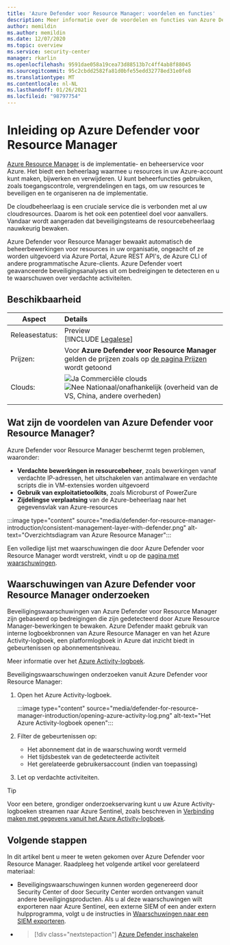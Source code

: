 ```yaml
---
title: 'Azure Defender voor Resource Manager: voordelen en functies'
description: Meer informatie over de voordelen en functies van Azure Defender voor Resource Manager
author: memildin
ms.author: memildin
ms.date: 12/07/2020
ms.topic: overview
ms.service: security-center
manager: rkarlin
ms.openlocfilehash: 9591dae058a19cea73d88513b7c4ff4ab8f88045
ms.sourcegitcommit: 95c2cbdd2582fa81d0bfe55edd32778ed31e0fe8
ms.translationtype: MT
ms.contentlocale: nl-NL
ms.lasthandoff: 01/26/2021
ms.locfileid: "98797754"
---
```

# <a name="introduction-to-azure-defender-for-resource-manager"></a>Inleiding op Azure Defender voor Resource Manager

[Azure Resource Manager](../azure-resource-manager/management/overview.md) is de implementatie- en beheerservice voor Azure. Het biedt een beheerlaag waarmee u resources in uw Azure-account kunt maken, bijwerken en verwijderen. U kunt beheerfuncties gebruiken, zoals toegangscontrole, vergrendelingen en tags, om uw resources te beveiligen en te organiseren na de implementatie.

De cloudbeheerlaag is een cruciale service die is verbonden met al uw cloudresources. Daarom is het ook een potentieel doel voor aanvallers. Vandaar wordt aangeraden dat beveiligingsteams de resourcebeheerlaag nauwkeurig bewaken. 

Azure Defender voor Resource Manager bewaakt automatisch de beheerbewerkingen voor resources in uw organisatie, ongeacht of ze worden uitgevoerd via Azure Portal, Azure REST API's, de Azure CLI of andere programmatische Azure-clients. Azure Defender voert geavanceerde beveiligingsanalyses uit om bedreigingen te detecteren en u te waarschuwen over verdachte activiteiten.

## <a name="availability"></a>Beschikbaarheid

|Aspect|Details|
|----|:----|
|Releasestatus:|Preview<br>[!INCLUDE [Legalese](../../includes/security-center-preview-legal-text.md)] |
|Prijzen:|Voor **Azure Defender voor Resource Manager** gelden de prijzen zoals op [de pagina Prijzen](security-center-pricing.md) wordt getoond|
|Clouds:|![Ja](./media/icons/yes-icon.png) Commerciële clouds<br>![Nee](./media/icons/no-icon.png) Nationaal/onafhankelijk (overheid van de VS, China, andere overheden)|
|||

## <a name="what-are-the-benefits-of-azure-defender-for-resource-manager"></a>Wat zijn de voordelen van Azure Defender voor Resource Manager?

Azure Defender voor Resource Manager beschermt tegen problemen, waaronder:

- **Verdachte bewerkingen in resourcebeheer**, zoals bewerkingen vanaf verdachte IP-adressen, het uitschakelen van antimalware en verdachte scripts die in VM-extensies worden uitgevoerd
- **Gebruik van exploitatietoolkits**, zoals Microburst of PowerZure
- **Zijdelingse verplaatsing** van de Azure-beheerlaag naar het gegevensvlak van Azure-resources

:::image type="content" source="media/defender-for-resource-manager-introduction/consistent-management-layer-with-defender.png" alt-text="Overzichtsdiagram van Azure Resource Manager":::

Een volledige lijst met waarschuwingen die door Azure Defender voor Resource Manager wordt verstrekt, vindt u op de [pagina met waarschuwingen](alerts-reference.md#alerts-resourcemanager).


 ## <a name="how-to-investigate-alerts-from-azure-defender-for-resource-manager"></a>Waarschuwingen van Azure Defender voor Resource Manager onderzoeken

Beveiligingswaarschuwingen van Azure Defender voor Resource Manager zijn gebaseerd op bedreigingen die zijn gedetecteerd door Azure Resource Manager-bewerkingen te bewaken. Azure Defender maakt gebruik van interne logboekbronnen van Azure Resource Manager en van het Azure Activity-logboek, een platformlogboek in Azure dat inzicht biedt in gebeurtenissen op abonnementsniveau.

Meer informatie over het [Azure Activity-logboek](../azure-monitor/platform/activity-log.md).

Beveiligingswaarschuwingen onderzoeken vanuit Azure Defender voor Resource Manager:

1. Open het Azure Activity-logboek.

    :::image type="content" source="media/defender-for-resource-manager-introduction/opening-azure-activity-log.png" alt-text="Het Azure Activity-logboek openen":::

1. Filter de gebeurtenissen op:
    - Het abonnement dat in de waarschuwing wordt vermeld
    - Het tijdsbestek van de gedetecteerde activiteit
    - Het gerelateerde gebruikersaccount (indien van toepassing)

1. Let op verdachte activiteiten.

> [!TIP]
> Voor een betere, grondiger onderzoekservaring kunt u uw Azure Activity-logboeken streamen naar Azure Sentinel, zoals beschreven in [Verbinding maken met gegevens vanuit het Azure Activity-logboek](../sentinel/connect-azure-activity.md).



## <a name="next-steps"></a>Volgende stappen

In dit artikel bent u meer te weten gekomen over Azure Defender voor Resource Manager. Raadpleeg het volgende artikel voor gerelateerd materiaal: 

- Beveiligingswaarschuwingen kunnen worden gegenereerd door Security Center of door Security Center worden ontvangen vanuit andere beveiligingsproducten. Als u al deze waarschuwingen wilt exporteren naar Azure Sentinel, een externe SIEM of een ander extern hulpprogramma, volgt u de instructies in [Waarschuwingen naar een SIEM exporteren](continuous-export.md).

- > [!div class="nextstepaction"]
    > [Azure Defender inschakelen](security-center-pricing.md#enable-azure-defender)